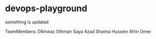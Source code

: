 # devops-playground

something is updated

TeamMembers:
Dlkhwaz Othman
Saya Azad
Shaima Hussien
Afrin Omer

